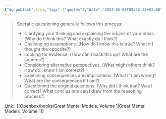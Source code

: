 ```yaml
---
{"dg-publish":true,"tags":["quotes"],"date":"2024-05-08T09:32:35+03:00","title":"socratic questioning","modified_at":"2024-05-22T15:41:43+03:00","aliases":"socratic questioning","dg-path":"/quotes/202405080932.md","permalink":"/quotes/202405080932/","dgPassFrontmatter":true}
---
```



> Socratic questioning generally follows this process:
> - Clarifying your thinking and explaining the origins of your ideas. (Why do I think this? What exactly do I think?)
> - Challenging assumptions. (How do I know this is true? What if I thought the opposite?)
> - Looking for evidence. (How can I back this up? What are the sources?)
> - Considering alternative perspectives. (What might others think? How do I know I am correct?)
> - Examining consequences and implications. (What if I am wrong? What are the consequences if I am?)
> - Questioning the original questions. (Why did I think that? Was I correct? What conclusions can I draw from the reasoning process?)


Link:: [[Openbox/books/Great Mental Models, Volume 1\|Great Mental Models, Volume 1]]
